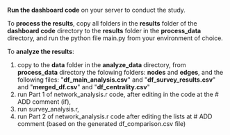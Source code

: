 **Run the dashboard code** on your server to conduct the study.

To **process the results**, copy all folders in the **results** folder of the **dashboard code** directory to the **results** folder in the **process_data** directory, and run the python file main.py from your environment of choice.

To **analyze the results**:
                
1. copy to the **data** folder in the **analyze_data** directory, from **process_data** directory the folowing folders: **nodes** and **edges**, and the following files: "**df_main_analysis.csv**" and "**df_survey_results.csv**" and "**merged_df.csv**" and "**df_centrality.csv**"
2. run Part 1 of network_analysis.r code, 
after editing in the code at the # ADD comment (if),
3. run survey_analysis.r,
4. run Part 2 of network_analysis.r code after editing the lists at # ADD comment (based on the generated df_comparison.csv file)

